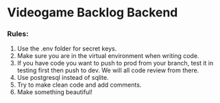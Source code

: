 # Videogame Backlog Backend

### Rules:

1. Use the .env folder for secret keys.
2. Make sure you are in the virtual environment when writing code.
3. If you have code you want to push to prod from your branch, test it in testing first then push to dev. We will all code review from there.
4. Use postgresql instead of sqlite.
5. Try to make clean code and add comments.
6. Make something beautiful!
